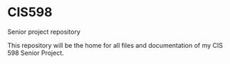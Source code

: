 # CIS598
Senior project repository

This repository will be the home for all files and documentation of my CIS 598 Senior Project.
